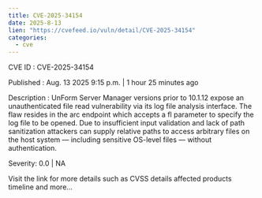 ```yaml
--- 
title: CVE-2025-34154
date: 2025-8-13
lien: "https://cvefeed.io/vuln/detail/CVE-2025-34154"
categories:
  - cve
---
```


CVE ID : CVE-2025-34154

Published :  Aug. 13
2025
9:15 p.m. | 1 hour
25 minutes ago

Description : UnForm Server Manager versions prior to 10.1.12 expose an unauthenticated file read vulnerability via its log file analysis interface. The flaw resides in the arc endpoint
which accepts a fl parameter to specify the log file to be opened. Due to insufficient input validation and lack of path sanitization
attackers can supply relative paths to access arbitrary files on the host system — including sensitive OS-level files — without authentication.

Severity: 0.0 | NA

Visit the link for more details
such as CVSS details
affected products
timeline
and more...
